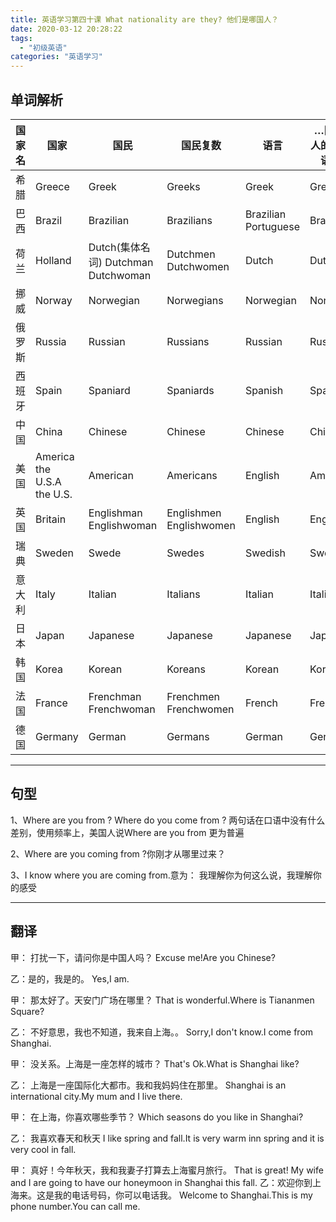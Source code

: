 ```yaml
---
title: 英语学习第四十课 What nationality are they? 他们是哪国人？
date: 2020-03-12 20:28:22
tags: 
  - "初级英语"
categories: "英语学习"
---
```


## 单词解析


国家名 | 国家 | 国民 | 国民复数 | 语言 | …国的;…人的；…国语的… |
--- | --- | --- | --- | --- | ---
希腊 | Greece | Greek | Greeks | Greek | Greek
巴西 | Brazil | Brazilian |Brazilians | Brazilian Portuguese | Brazilian
荷兰 | Holland | Dutch(集体名词) Dutchman Dutchwoman | Dutchmen Dutchwomen | Dutch | Dutch
挪威 | Norway | Norwegian | Norwegians | Norwegian | Norwegian 
俄罗斯 | Russia | Russian | Russians | Russian | Russian
西班牙 | Spain | Spaniard | Spaniards | Spanish | Spanish
中国 | China | Chinese | Chinese | Chinese | Chinese
美国 | America the U.S.A the U.S. | American | Americans | English | American
英国 | Britain | Englishman Englishwoman | Englishmen Englishwomen | English | English
瑞典 | Sweden | Swede | Swedes | Swedish | Swedish
意大利 | Italy | Italian | Italians | Italian | Italian
日本 | Japan | Japanese | Japanese | Japanese | Japanese
韩国 | Korea | Korean | Koreans | Korean | Korean
法国 | France | Frenchman Frenchwoman | Frenchmen Frenchwomen | French | French
德国 | Germany | German | Germans | German | German

---

## 句型

1、Where are you from ? Where do you come from ?
两句话在口语中没有什么差别，使用频率上，美国人说Where are you from 更为普遍

2、Where are you coming from ?你刚才从哪里过来？

3、I know where you are coming from.意为： 我理解你为何这么说，我理解你的感受

---

## 翻译

甲： 打扰一下，请问你是中国人吗？
Excuse me!Are you Chinese?

乙：是的，我是的。
Yes,I am.

甲： 那太好了。天安门广场在哪里？
That is wonderful.Where is  Tiananmen Square?

乙： 不好意思，我也不知道，我来自上海。。
Sorry,I don't know.I come from Shanghai.

甲： 没关系。上海是一座怎样的城市？
That's Ok.What is  Shanghai like?

乙： 上海是一座国际化大都市。我和我妈妈住在那里。
Shanghai is an international city.My mum and I live there.

甲： 在上海，你喜欢哪些季节？
Which seasons do you like in Shanghai?

乙： 我喜欢春天和秋天
I like spring and fall.It  is very  warm inn spring and it is very cool in fall.

甲： 真好！今年秋天，我和我妻子打算去上海蜜月旅行。
That is great! My wife and I are going to have our honeymoon in Shanghai this fall.
乙：欢迎你到上海来。这是我的电话号码，你可以电话我。
Welcome to Shanghai.This is my phone number.You can call me.

